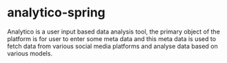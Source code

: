 # analytico-spring
Analytico is a user input based data analysis tool, the primary object of the platform is for user to enter some meta data and this meta data is used to fetch data from various social media platforms and analyse data based on various models.
